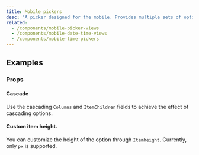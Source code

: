 ```yaml
---
title: Mobile pickers
desc: "A picker designed for the mobile. Provides multiple sets of options for users to choose, and supports single-column selection, multi-column selection and cascading selection."
related:
  - /components/mobile-picker-views
  - /components/mobile-date-time-views
  - /components/mobile-time-pickers
---
```


## Examples

### Props

#### Cascade

Use the cascading `Columns` and `ItemChildren` fields to achieve the effect of cascading options.

<app-alerts type="warning" content="The data nesting depth of the cascade selection needs to be consistent, and if some of the options do not have sub
options, you can use an empty string for placeholder."></app-alerts>

<masa-example file="Examples.components.mobile_pickers.Cascade"></masa-example>

#### Custom item height.

You can customize the height of the option through `Itemheight`. Currently, only `px` is supported.

<masa-example file="Examples.components.mobile_pickers.ItemHeight"></masa-example>


